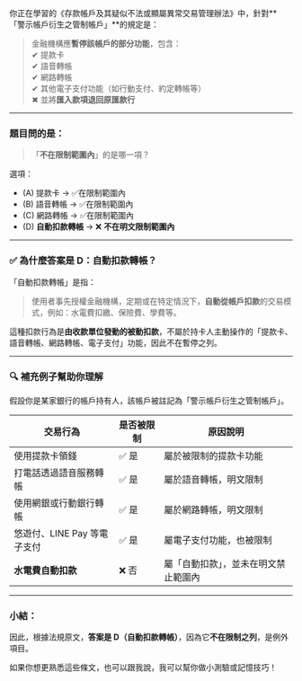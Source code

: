 你正在學習的《存款帳戶及其疑似不法或顯屬異常交易管理辦法》中，針對**「警示帳戶衍生之管制帳戶」**的規定是：

> 金融機構應**暫停該帳戶的部分功能**，包含：  
> ✔ 提款卡  
> ✔ 語音轉帳  
> ✔ 網路轉帳  
> ✔ 其他電子支付功能（如行動支付、約定轉帳等）  
> ✖ 並將**匯入款項退回原匯款行**

---

### 題目問的是：
> 「**不在限制範圍內**」的是哪一項？

選項：
- (A) 提款卡 → ✅在限制範圍內  
- (B) 語音轉帳 → ✅在限制範圍內  
- (C) 網路轉帳 → ✅在限制範圍內  
- (D) **自動扣款轉帳** → ❌ **不在明文限制範圍內**

---

### ✅ 為什麼答案是 **D：自動扣款轉帳**？

「自動扣款轉帳」是指：
> 使用者事先授權金融機構，定期或在特定情況下，**自動從帳戶扣款**的交易模式，例如：水電費扣繳、保險費、學費等。

這種扣款行為是**由收款單位發動的被動扣款**，不屬於持卡人主動操作的「提款卡、語音轉帳、網路轉帳、電子支付」功能，因此不在暫停之列。

---

### 🔍 補充例子幫助你理解

假設你是某家銀行的帳戶持有人，該帳戶被註記為「警示帳戶衍生之管制帳戶」。

| 交易行為                     | 是否被限制 | 原因說明 |
|----------------------------|------------|----------|
| 使用提款卡領錢               | ✅ 是       | 屬於被限制的提款卡功能 |
| 打電話透過語音服務轉帳       | ✅ 是       | 屬於語音轉帳，明文限制 |
| 使用網銀或行動銀行轉帳       | ✅ 是       | 屬於網路轉帳，明文限制 |
| 悠遊付、LINE Pay 等電子支付 | ✅ 是       | 屬電子支付功能，也被限制 |
| **水電費自動扣款**            | ❌ 否       | 屬「自動扣款」，並未在明文禁止範圍內 |

---

### 小結：

因此，根據法規原文，**答案是 D（自動扣款轉帳）**，因為它**不在限制之列**，是例外項目。

如果你想更熟悉這些條文，也可以跟我說，我可以幫你做小測驗或記憶技巧！